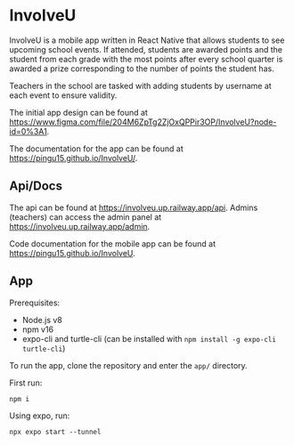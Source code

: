 # InvolveU

InvolveU is a mobile app written in React Native that allows students to see upcoming school events. If attended, students are awarded points and the student from each grade with the most points after every school quarter is awarded a prize corresponding to the number of points the student has.

Teachers in the school are tasked with adding students by username at each event to ensure validity.

The initial app design can be found at https://www.figma.com/file/204M6ZpTg2ZjOxQPPir3OP/InvolveU?node-id=0%3A1.

The documentation for the app can be found at https://pingu15.github.io/InvolveU/.

## Api/Docs

The api can be found at https://involveu.up.railway.app/api. Admins (teachers) can access the admin panel at https://involveu.up.railway.app/admin.

Code documentation for the mobile app can be found at https://pingu15.github.io/InvolveU.

## App

Prerequisites:

- Node.js v8
- npm v16
- expo-cli and turtle-cli (can be installed with `npm install -g expo-cli turtle-cli`)

To run the app, clone the repository and enter the `app/` directory.

First run:

```
npm i
```

Using expo, run:

```
npx expo start --tunnel
```
